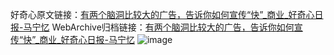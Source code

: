 好奇心原文链接：[有两个脑洞比较大的广告，告诉你如何宣传“快”_商业_好奇心日报-马宁忆](https://www.qdaily.com/articles/4058.html)
WebArchive归档链接：[有两个脑洞比较大的广告，告诉你如何宣传“快”_商业_好奇心日报-马宁忆](http://web.archive.org/web/20190623153507/https://www.qdaily.com/articles/4058.html)
![image](http://ww3.sinaimg.cn/large/007d5XDply1g3vdvb1cpnj30u033t7wh)